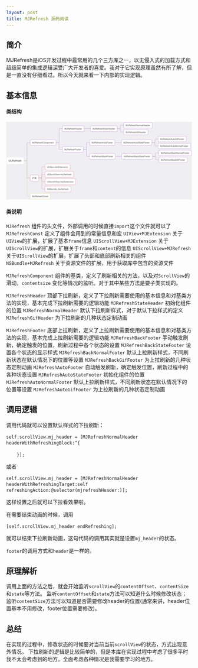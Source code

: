 ```yaml
---
layout: post
title: MJRefresh 源码阅读
---
```

## 简介
MJRefresh是iOS开发过程中最常用的几个三方库之一，以无侵入式的加载方式和超级简单的集成逻辑深受广大开发者的喜爱。我对于它实现原理虽然有所了解，但是一直没有仔细看过。所以今天就来看一下内部的实现逻辑。
## 基本信息
#### 类结构
![MJRefresh类结构](/assets/images/MJRefresh%E7%B1%BB%E7%BB%93%E6%9E%84.png)
#### 类说明
`MJRefresh` 组件的头文件，外部调用的时候直接`import`这个文件就可以了
`MJRefreshConst` 定义了组件会用到的常量信息和宏
`UIView+MJExtension` 关于`UIView`的扩展，扩展了基本`frame`信息
`UIScrollView+MJExtension` 关于`UIScrollView`的扩展，扩展关于`frame`和`content`的信息
`UIScrollView+MJRefresh` 关于`UIScrollView`的扩展，扩展了头部和底部刷新相关的组件
`NSBundle+MJRefresh` 关于资源文件的扩展，用于获取库中包含的资源文件

`MJRefreshComponent` 组件的基类，定义了刷新相关的方法，以及对`ScrollView`的滑动，`contentsize` 变化等情况的监听。对于其中某些方法是要子类实现的。

`MJRefreshHeader` 顶部下拉刷新，定义了下拉刷新需要使用的基本信息和对基类方法的实现，基本完成下拉刷新需要的逻辑功能
`MJRefreshStateHeader` 初始化组件的位置
`MJRefreshNormalHeader` 默认下拉刷新样式，对于默认下拉样式的定义
`MJRefreshGifHeader` 为下拉刷新的几种状态定制动画

`MJRefreshFooter` 底部上拉刷新，定义了上拉刷新需要使用的基本信息和对基类方法的实现，基本完成上拉刷新需要的逻辑功能
`MJRefreshBackFooter` 手动触发刷新，确定触发的位置，刷新过程中各个状态的设置
`MJRefreshBackStateFooter` 设置各个状态的显示样式
`MJRefreshBackNormalFooter` 默认上拉刷新样式，不同刷新状态在默认情况下的位置等设置
`MJRefreshBackGifFooter` 为上拉刷新的几种状态定制动画
`MJRefreshAutoFooter` 自动触发刷新，确定触发位置，刷新过程中的各种状态设置
`MJRefreshAutoStateFooter` 初始化组件的位置
`MJRefreshAutoNormalFooter` 默认上拉刷新样式，不同刷新状态在默认情况下的位置等设置
`MJRefreshAutoGifFooter` 为上拉刷新的几种状态定制动画

## 调用逻辑
调用代码就可以设置默认样式的下拉刷新：
```
self.scrollView.mj_header = [MJRefreshNormalHeader headerWithRefreshingBlock:^{
        
    }];
```
或者 
```
self.scrollView.mj_header = [MJRefreshNormalHeader headerWithRefreshingTarget:self refreshingAction:@selector(mjrefreshHeader:)];
```
这样设置之后就可以下拉看效果啦。

在需要结束动画的时候，调用
```
[self.scrollView.mj_header endRefreshing];
```
就可以结束下拉刷新动画，这句代码的调用其实就是设置`mj_header`的状态。

`footer`的调用方式和`header`是一样的。
## 原理解析
调用上面的方法之后，就会开始监听`scrollView`的`contentOffset`、`contentSize`和`state`等方法。
监听`contentOffset`和`state`方法可以知道什么时候修改状态；
监听`contentSize`方法可以知道是否需要修改header的位置(通常来讲，header位置基本不用修改，footer位置需要修改)。

## 总结
在实现的过程中，修改状态的时候要对当前当前`scrollView`的状态，方式出现意外情况。
下拉刷新的逻辑是比较简单的，但是本库在实现过程中考虑了很多平时我不太会考虑到的地方。全面考虑各种情况是我需要学习的地方。
